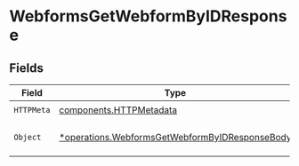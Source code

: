 # WebformsGetWebformByIDResponse


## Fields

| Field                                                                                                           | Type                                                                                                            | Required                                                                                                        | Description                                                                                                     |
| --------------------------------------------------------------------------------------------------------------- | --------------------------------------------------------------------------------------------------------------- | --------------------------------------------------------------------------------------------------------------- | --------------------------------------------------------------------------------------------------------------- |
| `HTTPMeta`                                                                                                      | [components.HTTPMetadata](../../models/components/httpmetadata.md)                                              | :heavy_check_mark:                                                                                              | N/A                                                                                                             |
| `Object`                                                                                                        | [*operations.WebformsGetWebformByIDResponseBody](../../models/operations/webformsgetwebformbyidresponsebody.md) | :heavy_minus_sign:                                                                                              | The request has succeeded.                                                                                      |